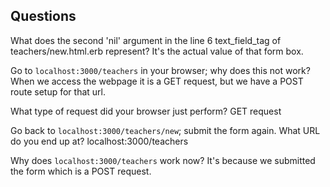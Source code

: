 ## Questions

What does the second 'nil' argument in the line 6 text_field_tag of teachers/new.html.erb represent?
It's the actual value of that form box.

Go to `localhost:3000/teachers` in your browser; why does this not work?
When we access the webpage it is a GET request, but we have a POST route setup for that url.

What type of request did your browser just perform?
GET request

Go back to `localhost:3000/teachers/new`; submit the form again. What URL do you end up at?
localhost:3000/teachers

Why does `localhost:3000/teachers` work now?
It's because we submitted the form which is a POST request.